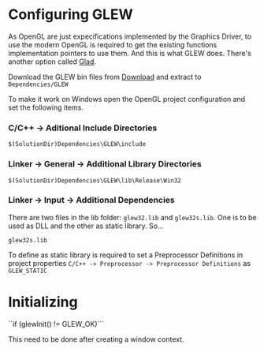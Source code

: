 # Configuring GLEW

As OpenGL are just expecifications implemented by the Graphics Driver, to use the modern OpenGL is required to get the existing functions implementation pointers to use them. And this is what GLEW does. There's another option called [Glad](https://glad.dav1d.de).

Download the GLEW bin files from [Download](https://glew.sourceforge.net/index.html) and extract to ``Dependencies/GLEW``

To make it work on Windows open the OpenGL project configuration and set the following items.

### C/C++ -> Aditional Include Directories

``$(SolutionDir)Dependencies\GLEW\include``

### Linker -> General -> Additional Library Directories

``$(SolutionDir)Dependencies\GLEW\lib\Release\Win32``

### Linker -> Input -> Additional Dependencies

There are two files in the lib folder: ``glew32.lib`` and ``glew32s.lib``. One is to be used as DLL and the other as static library. So...

``glew32s.lib``

To define as static library is required to set a Preprocessor Definitions in project properties ``C/C++ -> Preprocessor -> Preprocessor Definitions`` as ``GLEW_STATIC``

# Initializing

``if (glewInit() != GLEW_OK)```

This need to be done after creating a window context.